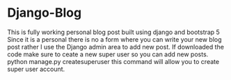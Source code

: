 # Django-Blog
This is fully working personal blog post built using django and bootstrap 5
Since it is a personal there is no a form where you can write your new blog post rather I use the Django admin area to add new post.
If downloaded the code make sure to ceate a new super user so you can add new posts.
python manage.py createsuperuser this command will allow you to create super user account.
